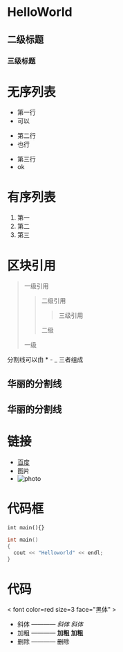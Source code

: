 # HelloWorld
## 二级标题
### 三级标题
# 无序列表
- 第一行
- 可以
* 第二行
* 也行
+ 第三行
+ ok

# 有序列表
1. 第一
2. 第二
3. 第三

# 区块引用
> 一级引用
>> 二级引用
>>> 三级引用
>>
>> 二级
>
> 一级

分割线可以由 * - _ 三者组成

华丽的分割线
----
华丽的分割线
----

# 链接
* [百度](www.baidu.com)
* 图片
* ![photo](https://images2015.cnblogs.com/blog/584693/201605/584693-20160518222114123-473523041.jpg "title")  

# 代码框
` int main(){} `

```c
int main()
{
  cout << "Helloworld" << endl;
}
```
# 代码  
< font color=red size=3 face="黑体" >
- 斜体 ———— *斜体*  _斜体_ 
- 加粗 ———— **加粗**  __加粗__  
- 删除 ———— ~~删除~~ 
</font>

